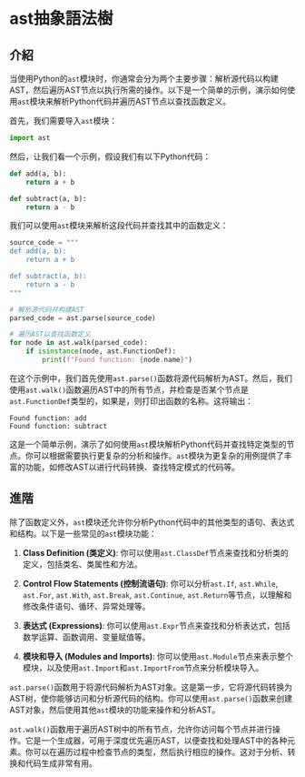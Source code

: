# ast抽象語法樹

## 介紹

当使用Python的`ast`模块时，你通常会分为两个主要步骤：解析源代码以构建AST，然后遍历AST节点以执行所需的操作。以下是一个简单的示例，演示如何使用`ast`模块来解析Python代码并遍历AST节点以查找函数定义。

首先，我们需要导入`ast`模块：

```python
import ast
```

然后，让我们看一个示例，假设我们有以下Python代码：

```python
def add(a, b):
    return a + b

def subtract(a, b):
    return a - b
```

我们可以使用`ast`模块来解析这段代码并查找其中的函数定义：

```python
source_code = """
def add(a, b):
    return a + b

def subtract(a, b):
    return a - b
"""

# 解析源代码并构建AST
parsed_code = ast.parse(source_code)

# 遍历AST以查找函数定义
for node in ast.walk(parsed_code):
    if isinstance(node, ast.FunctionDef):
        print(f"Found function: {node.name}")
```

在这个示例中，我们首先使用`ast.parse()`函数将源代码解析为AST。然后，我们使用`ast.walk()`函数遍历AST中的所有节点，并检查是否某个节点是`ast.FunctionDef`类型的，如果是，则打印出函数的名称。这将输出：

```
Found function: add
Found function: subtract
```

这是一个简单示例，演示了如何使用`ast`模块解析Python代码并查找特定类型的节点。你可以根据需要执行更复杂的分析和操作。`ast`模块为更复杂的用例提供了丰富的功能，如修改AST以进行代码转换、查找特定模式的代码等。

## 進階

除了函数定义外，`ast`模块还允许你分析Python代码中的其他类型的语句、表达式和结构。以下是一些常见的`ast`模块功能：

1. **Class Definition (类定义)**: 你可以使用`ast.ClassDef`节点来查找和分析类的定义，包括类名、类属性和方法。

2. **Control Flow Statements (控制流语句)**: 你可以分析`ast.If`, `ast.While`, `ast.For`, `ast.With`, `ast.Break`, `ast.Continue`, `ast.Return`等节点，以理解和修改条件语句、循环、异常处理等。

3. **表达式 (Expressions)**: 你可以使用`ast.Expr`节点来查找和分析表达式，包括数学运算、函数调用、变量赋值等。

4. **模块和导入 (Modules and Imports)**: 你可以使用`ast.Module`节点来表示整个模块，以及使用`ast.Import`和`ast.ImportFrom`节点来分析模块导入。

`ast.parse()`函数用于将源代码解析为AST对象。这是第一步，它将源代码转换为AST树，使你能够访问和分析源代码的结构。你可以使用`ast.parse()`函数来创建AST对象，然后使用其他`ast`模块的功能来操作和分析AST。

`ast.walk()`函数用于遍历AST树中的所有节点，允许你访问每个节点并进行操作。它是一个生成器，可用于深度优先遍历AST，以便查找和处理AST中的各种元素。你可以在遍历过程中检查节点的类型，然后执行相应的操作。这对于分析、转换和代码生成非常有用。